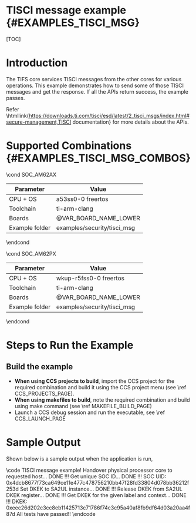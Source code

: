 # TISCI message example {#EXAMPLES_TISCI_MSG}

[TOC]

# Introduction

The TIFS core services TISCI messages from the other cores for various operations. This example demonstrates how to send some of those TISCI messages and get the
response. If all the APIs return success, the example passes.

Refer \htmllink{https://downloads.ti.com/tisci/esd/latest/2_tisci_msgs/index.html#secure-management,TISCI documentation} for more details about the APIs.

# Supported Combinations {#EXAMPLES_TISCI_MSG_COMBOS}

\cond SOC_AM62AX

 Parameter      | Value
 ---------------|-----------
 CPU + OS       | a53ss0-0 freertos
 Toolchain      | ti-arm-clang
 Boards         | @VAR_BOARD_NAME_LOWER
 Example folder | examples/security/tisci_msg

\endcond

\cond SOC_AM62PX

 Parameter      | Value
 ---------------|-----------
 CPU + OS       | wkup-r5fss0-0 freertos
 Toolchain      | ti-arm-clang
 Boards         | @VAR_BOARD_NAME_LOWER
 Example folder | examples/security/tisci_msg

\endcond

# Steps to Run the Example

## Build the example
- **When using CCS projects to build**, import the CCS project for the required combination
  and build it using the CCS project menu (see \ref CCS_PROJECTS_PAGE).
- **When using makefiles to build**, note the required combination and build using
  make command (see \ref MAKEFILE_BUILD_PAGE)
- Launch a CCS debug session and run the executable, see \ref CCS_LAUNCH_PAGE

# Sample Output

Shown below is a sample output when the application is run,

\code
TISCI message example!
Handover physical processor core to requested host... DONE !!!
Get unique SOC ID... DONE !!!
SOC UID: 0x4dcb8677f73ca649ce11e477c478756210bb47f28fd33804d078bb36212f253d
Set DKEK to SA2UL instance... DONE !!!
Release DKEK from SA2UL DKEK register... DONE !!!
Get DKEK for the given label and context... DONE !!!
DKEK: 0xeec26d202c3cc8eb11425713c71786f74c3c95a40af8fb9df64d03a20aa4f87d
All tests have passed!!
\endcode
